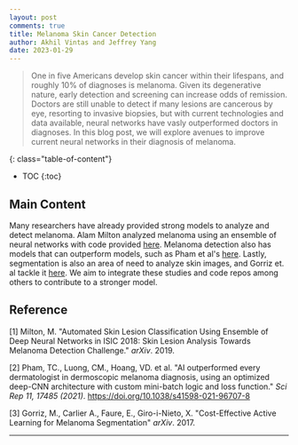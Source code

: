 ```yaml
---
layout: post
comments: true
title: Melanoma Skin Cancer Detection 
author: Akhil Vintas and Jeffrey Yang
date: 2023-01-29
---
```



> One in five Americans develop skin cancer within their lifespans, and roughly 10% of diagnoses is melanoma. Given its degenerative nature, early detection and screening can increase odds of remission. Doctors are still unable to detect if many lesions are cancerous by eye, resorting to invasive biopsies, but with current technologies and data available, neural networks have vasly outperformed doctors in diagnoses. In this blog post, we will explore avenues to improve current neural networks in their diagnosis of melanoma.

<!--more-->
{: class="table-of-content"}
* TOC
{:toc}

## Main Content

Many researchers have already provided strong models to analyze and detect melanoma. Alam Milton analyzed melanoma using an ensemble of neural networks with code provided [here](https://github.com/miltonbd/ISIC_2018_classification). Melanoma detection also has models that can outperform models, such as Pham et al's [here](https://github.com/riseoGit/melanoma-prediction/). Lastly, segmentation is also an area of need to analyze skin images, and Gorriz et. al tackle it [here](https://github.com/imatge-upc/medical-2017-nipsw). We aim to integrate these studies and code repos among others to contribute to a stronger model.

<!-- ## Basic Syntax
### Image -->
<!-- Please create a folder with the name of your team id under /assets/images/, put all your images into the folder and reference the images in your main content. -->
<!-- 
You can add an image to your survey like this:
![YOLO]({{ '/assets/images/UCLAdeepvision/object_detection.png' | relative_url }})
{: style="width: 400px; max-width: 100%;"}
"*Fig 1. YOLO: An object detection method in computer vision* [1]. -->

<!-- 
### Table


### Code Block

### Formula -->



## Reference

[1] Milton, M. "Automated Skin Lesion Classification Using Ensemble of Deep Neural Networks in ISIC 2018: Skin Lesion Analysis Towards Melanoma Detection Challenge." *arXiv*. 2019.

[2] Pham, TC., Luong, CM., Hoang, VD. et al. "AI outperformed every dermatologist in dermoscopic melanoma diagnosis, using an optimized deep-CNN architecture with custom mini-batch logic and loss function." *Sci Rep 11, 17485 (2021)*. https://doi.org/10.1038/s41598-021-96707-8

[3] Gorriz, M., Carlier A., Faure, E., Giro-i-Nieto, X. "Cost-Effective Active Learning for Melanoma Segmentation" *arXiv*. 2017.


---
